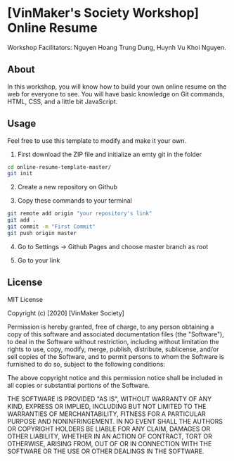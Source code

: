 # [VinMaker's Society Workshop] Online Resume
Workshop Facilitators: Nguyen Hoang Trung Dung, Huynh Vu Khoi Nguyen.


## About
In this workshop, you will know how to build your own online resume on the web for everyone to see. You will have basic knowledge on Git commands, HTML, CSS, and a little bit JavaScript.

## Usage
Feel free to use this template to modify and make it your own.

1. First download the ZIP file and initialize an emty git in the folder
```bash
cd online-resume-template-master/
git init
```

2. Create a new repository on Github

3. Copy these commands to your terminal
```bash
git remote add origin "your repository's link"
git add .
git commit -m "First Commit"
git push origin master
```
4. Go to Settings -> Github Pages and choose master branch as root

5. Go to your link


## License
MIT License

Copyright (c) [2020] [VinMaker Society]

Permission is hereby granted, free of charge, to any person obtaining a copy
of this software and associated documentation files (the "Software"), to deal
in the Software without restriction, including without limitation the rights
to use, copy, modify, merge, publish, distribute, sublicense, and/or sell
copies of the Software, and to permit persons to whom the Software is
furnished to do so, subject to the following conditions:

The above copyright notice and this permission notice shall be included in all
copies or substantial portions of the Software.

THE SOFTWARE IS PROVIDED "AS IS", WITHOUT WARRANTY OF ANY KIND, EXPRESS OR
IMPLIED, INCLUDING BUT NOT LIMITED TO THE WARRANTIES OF MERCHANTABILITY,
FITNESS FOR A PARTICULAR PURPOSE AND NONINFRINGEMENT. IN NO EVENT SHALL THE
AUTHORS OR COPYRIGHT HOLDERS BE LIABLE FOR ANY CLAIM, DAMAGES OR OTHER
LIABILITY, WHETHER IN AN ACTION OF CONTRACT, TORT OR OTHERWISE, ARISING FROM,
OUT OF OR IN CONNECTION WITH THE SOFTWARE OR THE USE OR OTHER DEALINGS IN THE
SOFTWARE.
